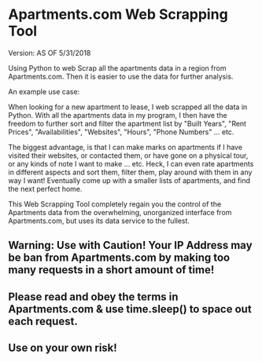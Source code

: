 # Apartments.com Web Scrapping Tool

Version: AS OF 5/31/2018


Using Python to web Scrap all the apartments data in a region from Apartments.com.
Then it is easier to use the data for further analysis. 


An example use case: 

When looking for a new apartment to lease, I web scrapped all the data in Python. With all the apartments data in my program, I then have the freedom to further sort and filter the apartment list by "Built Years", "Rent Prices", "Availabilities", "Websites", "Hours", "Phone Numbers" ... etc.

The biggest advantage, is that I can make marks on apartments if I have visited their websites, or contacted them, or have gone on a physical tour, or any kinds of note I want to make ... etc.  Heck, I can even rate apartments in different aspects and sort them, filter them, play around with them in any way I want! Eventually come up with a smaller lists of apartments, and find the next perfect home.

This Web Scrapping Tool completely regain you the control of the Apartments data from the overwhelming, unorganized interface from Apartments.com, but uses its data service to the fullest. 





## Warning: Use with Caution! Your IP Address may be ban from Apartments.com by making too many requests in a short amount of time! 
## Please read and obey the terms in Apartments.com & use time.sleep() to space out each request. 
## Use on your own risk!
